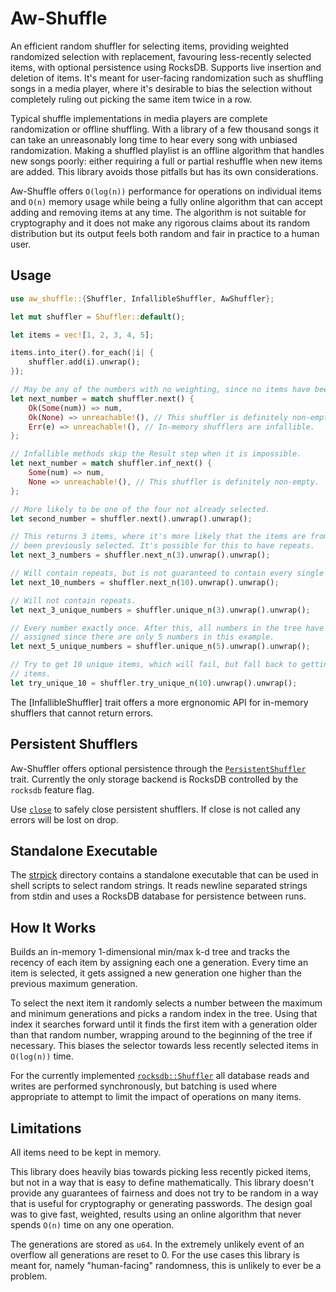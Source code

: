 Aw-Shuffle
==========

An efficient random shuffler for selecting items, providing weighted randomized
selection with replacement, favouring less-recently selected items, with optional
persistence using RocksDB. Supports live insertion and deletion of items. It's
meant for user-facing randomization such as shuffling songs in a media
player, where it's desirable to bias the selection without completely ruling out
picking the same item twice in a row.

Typical shuffle implementations in media players are complete randomization or
offline shuffling. With a library of a few thousand songs it can take an
unreasonably long time to hear every song with unbiased randomization. Making a
shuffled playlist is an offline algorithm that handles new songs poorly: either
requiring a full or partial reshuffle when new items are added. This library
avoids those pitfalls but has its own considerations.

Aw-Shuffle offers `O(log(n))` performance for operations on individual items and
`O(n)` memory usage while being a fully online algorithm that can accept adding
and removing items at any time. The algorithm is not suitable for cryptography
and it does not make any rigorous claims about its random distribution but its
output feels both random and fair in practice to a human user.

## Usage

```rust
use aw_shuffle::{Shuffler, InfallibleShuffler, AwShuffler};

let mut shuffler = Shuffler::default();

let items = vec![1, 2, 3, 4, 5];

items.into_iter().for_each(|i| {
    shuffler.add(i).unwrap();
});

// May be any of the numbers with no weighting, since no items have been selected before.
let next_number = match shuffler.next() {
    Ok(Some(num)) => num,
    Ok(None) => unreachable!(), // This shuffler is definitely non-empty.
    Err(e) => unreachable!(), // In-memory shufflers are infallible.
};

// Infallible methods skip the Result step when it is impossible.
let next_number = match shuffler.inf_next() {
    Some(num) => num,
    None => unreachable!(), // This shuffler is definitely non-empty.
};

// More likely to be one of the four not already selected.
let second_number = shuffler.next().unwrap().unwrap();

// This returns 3 items, where it's more likely that the items are from the 3 that haven't
// been previously selected. It's possible for this to have repeats.
let next_3_numbers = shuffler.next_n(3).unwrap().unwrap();

// Will contain repeats, but is not guaranteed to contain every single number.
let next_10_numbers = shuffler.next_n(10).unwrap().unwrap();

// Will not contain repeats.
let next_3_unique_numbers = shuffler.unique_n(3).unwrap().unwrap();

// Every number exactly once. After this, all numbers in the tree have the same generation
// assigned since there are only 5 numbers in this example.
let next_5_unique_numbers = shuffler.unique_n(5).unwrap().unwrap();

// Try to get 10 unique items, which will fail, but fall back to getting 10 non-unique
// items.
let try_unique_10 = shuffler.try_unique_n(10).unwrap().unwrap();
```

The [InfallibleShuffler] trait offers a more ergnonomic API for in-memory
shufflers that cannot return errors.

## Persistent Shufflers

Aw-Shuffler offers optional persistence through the
[`PersistentShuffler`](persistent::PersistentShuffler) trait. Currently the only
storage backend is RocksDB controlled by the `rocksdb` feature flag.

Use [`close`](persistent::PersistentShuffler::close) to safely close persistent
shufflers. If close is not called any errors will be lost on drop.

## Standalone Executable

The [strpick](https://github.com/awused/aw-shuffle/strpick) directory contains a standalone executable that can be used in shell scripts to select random strings. It reads newline separated strings from stdin and uses a RocksDB database for persistence between runs.

## How It Works

Builds an in-memory 1-dimensional min/max k-d tree and tracks the recency of each item by assigning each one a generation. Every time an item is selected, it gets assigned a new generation one higher than the previous maximum generation.

To select the next item it randomly selects a number between the maximum and minimum generations and picks a random index in the tree. Using that index it searches forward until it finds the first item with a generation older than that random number, wrapping around to the beginning of the tree if necessary. This biases the selector towards less recently selected items in `O(log(n))` time.

For the currently implemented [`rocksdb::Shuffler`](persistent::rocksdb::Shuffler) all database reads and writes are performed synchronously, but batching is used where appropriate to attempt to limit the impact of operations on many items.

## Limitations

All items need to be kept in memory.

This library does heavily bias towards picking less recently picked items, but not in a way that is easy to define mathematically. This library doesn't provide any guarantees of fairness and does not try to be random in a way that is useful for cryptography or generating passwords. The design goal was to give fast, weighted, results using an online algorithm that never spends `O(n)` time on any one operation.

The generations are stored as `u64`. In the extremely unlikely event of an overflow all generations are reset to 0. For the use cases this library is meant for, namely "human-facing" randomness, this is unlikely to ever be a problem.


